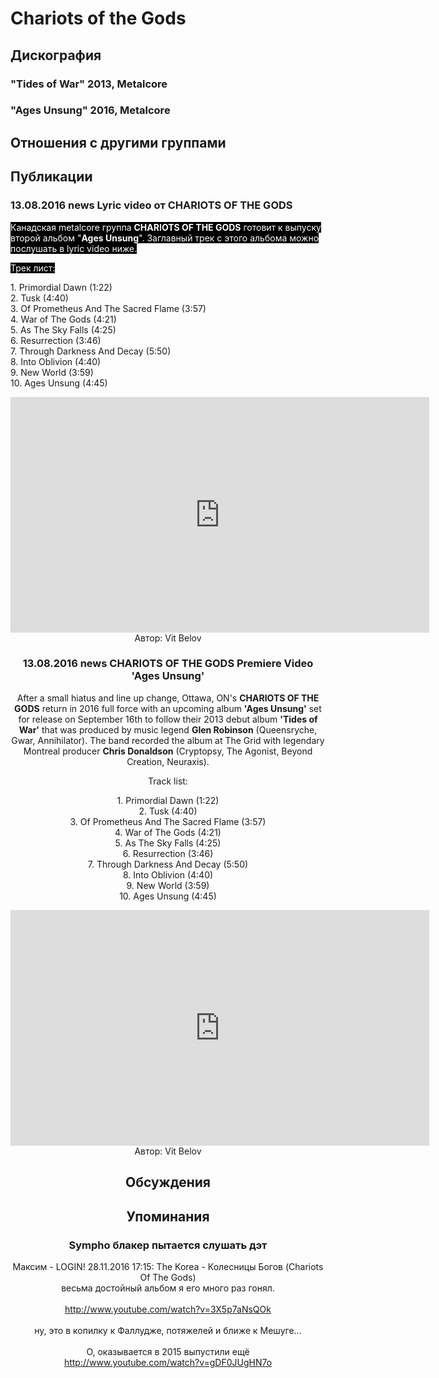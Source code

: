 # Chariots of the Gods



## Дискография

### "Tides of War" 2013, Metalcore



### "Ages Unsung" 2016, Metalcore




## Отношения с другими группами


## Публикации

### 13.08.2016 news Lyric video от CHARIOTS OF THE GODS

<p><font color="#ffffff" style="background-color: rgb(0, 0, 0);">Канадская metalcore группа <strong>CHARIOTS OF THE GODS</strong> готовит к выпуску второй альбом "<strong>Ages Unsung</strong>". Заглавный трек с этого альбома можно послушать в lyric video ниже. </font></p><p><font color="#ffffff" style="background-color: rgb(0, 0, 0);">Трек лист:</font></p><p>1. Primordial Dawn (1:22)<br>2. Tusk (4:40)<br>3. Of Prometheus And The Sacred Flame (3:57)<br>4. War of The Gods (4:21)<br>5. As The Sky Falls (4:25)<br>6. Resurrection (3:46)<br>7. Through Darkness And Decay (5:50)<br>8. Into Oblivion (4:40)<br>9. New World (3:59)<br>10. Ages Unsung (4:45)</p><p><center><iframe width="670" height="377" src="https://www.youtube.com/embed/EjYLT_GWXzM" frameborder="0" allowfullscreen></iframe>
Автор: Vit Belov

### 13.08.2016 news CHARIOTS OF THE GODS Premiere Video &#39;Ages Unsung&#39;

<p>After a small hiatus and line up change, Ottawa, ON's <strong>CHARIOTS OF THE GODS</strong> return in 2016 full force with an upcoming album <strong>'Ages Unsung'</strong> set for release on September 16th to follow their 2013 debut album <strong>'Tides of War'</strong> that was produced by music legend <strong>Glen Robinson</strong> (Queensryche, Gwar, Annihilator). The band recorded the album at The Grid with legendary Montreal producer <strong>Chris Donaldson</strong> (Cryptopsy, The Agonist, Beyond Creation, Neuraxis).</p><p>Track list:</p><p>1. Primordial Dawn (1:22)<br>2. Tusk (4:40)<br>3. Of Prometheus And The Sacred Flame (3:57)<br>4. War of The Gods (4:21)<br>5. As The Sky Falls (4:25)<br>6. Resurrection (3:46)<br>7. Through Darkness And Decay (5:50)<br>8. Into Oblivion (4:40)<br>9. New World (3:59)<br>10. Ages Unsung (4:45)</p><p><center><iframe width="670" height="377" src="https://www.youtube.com/embed/EjYLT_GWXzM" frameborder="0" allowfullscreen></iframe>
Автор: Vit Belov


## Обсуждения


## Упоминания

### Sympho блакер пытается слушать дэт

Максим - LOGIN! 28.11.2016 17:15:
The Korea - Колесницы Богов (Chariots Of The Gods)<BR>весьма достойный альбом я его много раз гонял.<BR><BR><A HREF="http://www.youtube.com/watch?v=3X5p7aNsQOk" TARGET="_blank">http://www.youtube.com/watch?v=3X5p7aNsQOk</A><BR><BR>ну, это в копилку к Фаллудже, потяжелей и ближе к Мешуге...<BR><BR>О, оказывается в 2015 выпустили ещё<BR><A HREF="http://www.youtube.com/watch?v=gDF0JUgHN7o" TARGET="_blank">http://www.youtube.com/watch?v=gDF0JUgHN7o</A>

